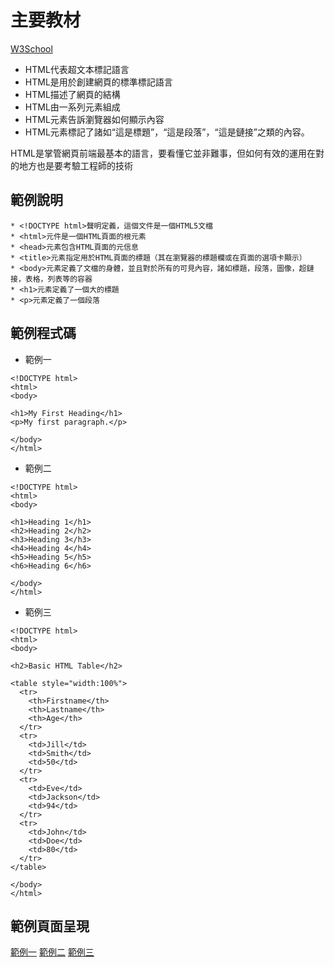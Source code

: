 # 主要教材
<a href="https://www.w3schools.com/html/default.asp">W3School</a>

* HTML代表超文本標記語言
* HTML是用於創建網頁的標準標記語言
* HTML描述了網頁的結構
* HTML由一系列元素組成
* HTML元素告訴瀏覽器如何顯示內容
* HTML元素標記了諸如“這是標題”，“這是段落”，“這是鏈接”之類的內容。

HTML是掌管網頁前端最基本的語言，要看懂它並非難事，但如何有效的運用在對的地方也是要考驗工程師的技術

## 範例說明
```
* <!DOCTYPE html>聲明定義，這個文件是一個HTML5文檔
* <html>元件是一個HTML頁面的根元素
* <head>元素包含HTML頁面的元信息
* <title>元素指定用於HTML頁面的標題（其在瀏覽器的標題欄或在頁面的選項卡顯示）
* <body>元素定義了文檔的身體，並且對於所有的可見內容，諸如標題，段落，圖像，超鏈接，表格，列表等的容器
* <h1>元素定義了一個大的標題
* <p>元素定義了一個段落
```
## 範例程式碼
* 範例一
```
<!DOCTYPE html>
<html>
<body>

<h1>My First Heading</h1>
<p>My first paragraph.</p>

</body>
</html>
```
* 範例二
```
<!DOCTYPE html>
<html>
<body>

<h1>Heading 1</h1>
<h2>Heading 2</h2>
<h3>Heading 3</h3>
<h4>Heading 4</h4>
<h5>Heading 5</h5>
<h6>Heading 6</h6>

</body>
</html>

```
* 範例三
```
<!DOCTYPE html>
<html>
<body>

<h2>Basic HTML Table</h2>

<table style="width:100%">
  <tr>
    <th>Firstname</th>
    <th>Lastname</th> 
    <th>Age</th>
  </tr>
  <tr>
    <td>Jill</td>
    <td>Smith</td>
    <td>50</td>
  </tr>
  <tr>
    <td>Eve</td>
    <td>Jackson</td>
    <td>94</td>
  </tr>
  <tr>
    <td>John</td>
    <td>Doe</td>
    <td>80</td>
  </tr>
</table>

</body>
</html>
```
## 範例頁面呈現

<a href="https://brian891005.github.io/wp109b/homework/Note/HTML/html1.html">範例一</a>
<a href="https://brian891005.github.io/wp109b/homework/Note/HTML/html2.html">範例二</a>
<a href="https://brian891005.github.io/wp109b/homework/Note/HTML/html3.html">範例三</a>